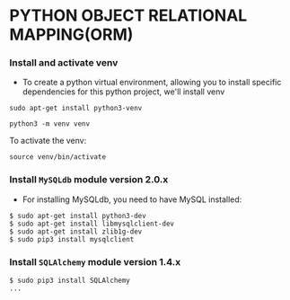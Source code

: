 #  PYTHON OBJECT RELATIONAL MAPPING(ORM)

### Install and activate venv
- To create a python virtual environment, allowing you to install specific dependencies for this python project, we'll install venv

```
sudo apt-get install python3-venv
```
```
python3 -m venv venv
```
To activate the venv:
```
source venv/bin/activate
```

### Install `MySQLdb` module version 2.0.x
- For installing MySQLdb, you need to have MySQL installed:
```
$ sudo apt-get install python3-dev
$ sudo apt-get install libmysqlclient-dev
$ sudo apt-get install zlib1g-dev
$ sudo pip3 install mysqlclient
```

### Install `SQLAlchemy` module version 1.4.x
```
$ sudo pip3 install SQLAlchemy
...
```

